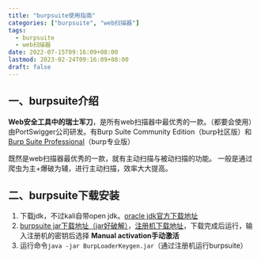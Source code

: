 ```yaml
---
title: "burpsuite使用指南"
categories: ["burpsuite", "web扫描器"]
tags: 
  - burpsuite
  - web扫描器
date: 2022-07-15T09:16:09+08:00
lastmod: 2023-02-24T09:16:09+08:00
draft: false
---
```


## 一、burpsuite介绍

**Web安全工具中的瑞士军刀**，是所有web扫描器中最优秀的一款。（都要会使用）
由PortSwigger公司研发。有Burp Suite Community Edition（burp社区版）和[Burp Suite Professional](https://portswigger.net/burp/pro)（burp专业版）

既然是web扫描器最优秀的一款，就有主动扫描与被动扫描的功能。
一般是通过爬虫为主+爆破为辅，进行主动扫描，效率大大提高。

## 二、burpsuite下载安装

1. 下载jdk，不过kali自带open jdk。[oracle jdk官方下载地址](https://www.oracle.com/cn/java/technologies/downloads/#java11)
2. [burpsuite jar下载地址（jar好破解）](https://portswigger.net/burp/releases/)，[注册机下载地址](https://github.com/h3110w0r1d-y/BurpLoaderKeygen)，下载完成后运行，输入注册机的密钥后选择 **Manual activation手动激活**
3. 运行命令`java -jar BurpLoaderKeygen.jar`（通过注册机运行burpsuite）


